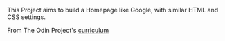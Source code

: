 This Project aims to build a Homepage like Google, with similar HTML and CSS settings. 
 
 
From The Odin Project's [curriculum](http://www.theodinproject.com/courses/web-development-101/lessons/html-css)